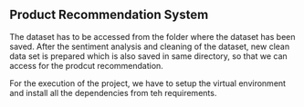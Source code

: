 Product Recommendation System
--------------------------------------------------------------------------------------------------------

The dataset has to be accessed from the  folder where the dataset has been saved. After the sentiment analysis and cleaning of the dataset, new clean data set is prepared which is also saved in same directory, so that we can access for the prodcut recommendation.

For the execution of the project, we have to setup the virtual environment and  install all the dependencies  from teh requirements.
